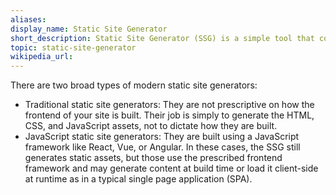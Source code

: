 ```yaml
---
aliases: 
display_name: Static Site Generator
short_description: Static Site Generator (SSG) is a simple tool that convert any data to static HTML pages.
topic: static-site-generator
wikipedia_url: 
---
```

There are two broad types of modern static site generators: 
- Traditional static site generators: They are not prescriptive on how the frontend of your site is built. Their job is simply to generate the HTML, CSS, and JavaScript assets, not to dictate how they are built.
- JavaScript static site generators: They are built using a JavaScript framework like React, Vue, or Angular. In these cases, the SSG still generates static assets, but those use the prescribed frontend framework and may generate content at build time or load it client-side at runtime as in a typical single page application (SPA).

